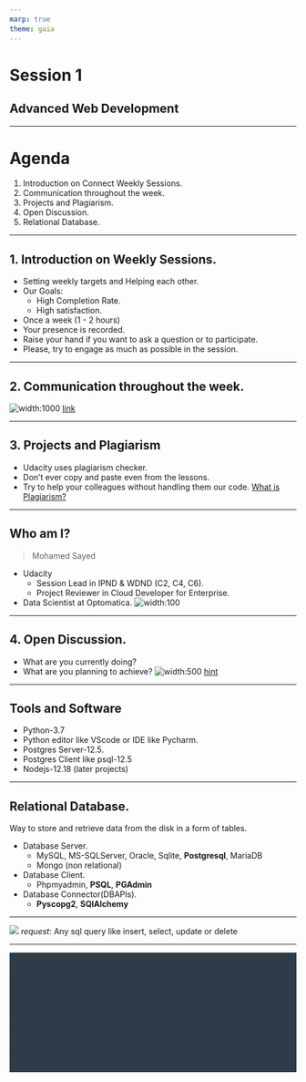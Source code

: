 ```yaml
---
marp: true
theme: gaia
---
```

# Session 1
## Advanced Web Development
---
# Agenda
1. Introduction on Connect Weekly Sessions.
2. Communication throughout the week.
3. Projects and Plagiarism.
4. Open Discussion.
5. Relational Database.
---
## 1. Introduction on Weekly Sessions.
* Setting weekly targets and Helping each other.
* Our Goals:
    * High Completion Rate.
    * High satisfaction.
* Once a week (1 - 2 hours) 
* Your presence is recorded.
* Raise your hand if you want to ask a question or to participate. 
* Please, try to engage as much as possible in the session.

---
## 2. Communication throughout the week.
![width:1000](https://aem.dropbox.com/cms/content/dam/dropbox/www/en-us/business/app-integrations/slack/Slack_logo_new.png)
[link](https://join.slack.com/t/egypt-fwd-december/shared_invite/zt-jld49t7n-Kpd0aX6uO2QiLMMkOTS7PQ)

---
## 3. Projects and Plagiarism
* Udacity uses plagiarism checker.
* Don’t ever copy and paste even from the lessons.
* Try to help your colleagues without handling them our code.
[What is Plagiarism?](https://udacity.zendesk.com/hc/en-us/articles/360001451091-What-is-plagiarism-)
---
## Who am I? 
> Mohamed Sayed
* Udacity 
    * Session Lead in IPND & WDND (C2, C4, C6).
    * Project Reviewer in Cloud Developer for Enterprise.
* Data Scientist at Optomatica.
![width:100](https://avatars2.githubusercontent.com/u/25807671)
---
## 4. Open Discussion.
- What are you currently doing?
- What are you planning to achieve?
![width:500](https://media.giphy.com/media/bal0OZzvIWGoU/giphy.gif)
[hint](https://roadmap.sh/backend)
---
## Tools and Software
* Python-3.7
* Python editor like VScode or IDE like Pycharm.
* Postgres Server-12.5.
* Postgres Client like psql-12.5
* Nodejs-12.18 (later projects)
---
## Relational Database.
Way to store and retrieve data from the disk in a form of tables.
* Database Server.
    * MySQL, MS-SQLServer, Oracle, Sqlite, **Postgresql**, MariaDB
    * Mongo (non relational)
* Database Client.
    * Phpmyadmin, **PSQL**, **PGAdmin**
* Database Connector(DBAPIs).
    * **Pyscopg2**, **SQlAlchemy**
---
![](client-server)
*request*: Any sql query like insert, select, update or delete

---
![bg auto](https://raw.githubusercontent.com/ms10596/WDND_sessions/main/udacity.gif)
